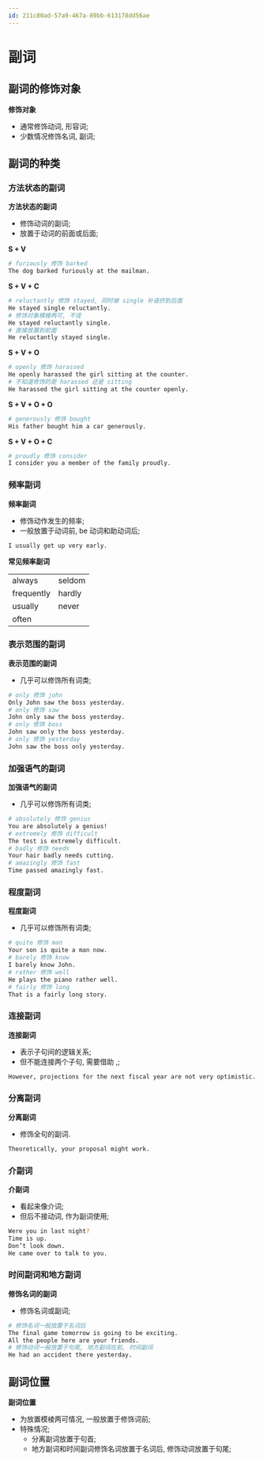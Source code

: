 ```yaml
---
id: 211c80ad-57a9-467a-89bb-613178dd56ae
---
```

# 副词

## 副词的修饰对象

**修饰对象**

- 通常修饰动词, 形容词;
- 少数情况修饰名词, 副词;

## 副词的种类

### 方法状态的副词

**方法状态的副词**

- 修饰动词的副词;
- 放置于动词的前面或后面;

**S + V**

```bash
# furiously 修饰 barked
The dog barked furiously at the mailman.
```

**S + V + C**

```bash
# reluctantly 修饰 stayed, 同时被 single 补语挤到后面
He stayed single reluctantly.
# 修饰对象模棱两可, 不佳
He stayed reluctantly single.
# 直接放置到前面
He reluctantly stayed single.
```

**S + V + O**

```bash
# openly 修饰 harassed
He openly harassed the girl sitting at the counter.
# 不知道修饰的是 harassed 还是 sitting
He harassed the girl sitting at the counter openly.
```

**S + V + O + O**

```bash
# generously 修饰 bought
His father bought him a car generously.
```

**S + V + O + C**

```bash
# proudly 修饰 consider
I consider you a member of the family proudly.
```

### 频率副词

**频率副词**

- 修饰动作发生的频率;
- 一般放置于动词前, be 动词和助动词后;

```bash
I usually get up very early.
```

**常见频率副词**

|            |        |
| ---------- | ------ |
| always     | seldom |
| frequently | hardly |
| usually    | never  |
| often      |        |

### 表示范围的副词

**表示范围的副词**

- 几乎可以修饰所有词类;

```bash
# only 修饰 john
Only John saw the boss yesterday.
# only 修饰 saw
John only saw the boss yesterday.
# only 修饰 boss
John saw only the boss yesterday.
# only 修饰 yesterday
John saw the boss only yesterday.
```

### 加强语气的副词

**加强语气的副词**

- 几乎可以修饰所有词类;

```bash
# absolutely 修饰 genius
You are absolutely a genius!
# extremely 修饰 difficult
The test is extremely difficult.
# badly 修饰 needs
Your hair badly needs cutting.
# amazingly 修饰 fast
Time passed amazingly fast.
```

### 程度副词

**程度副词**

- 几乎可以修饰所有词类;

```bash
# quite 修饰 man
Your son is quite a man now.
# barely 修饰 know
I barely know John.
# rather 修饰 well
He plays the piano rather well.
# fairly 修饰 long
That is a fairly long story.
```

### 连接副词

**连接副词**

- 表示子句间的逻辑关系;
- 但不能连接两个子句, 需要借助 ,;

```bash
However, projections for the next fiscal year are not very optimistic.
```

### 分离副词

**分离副词**

- 修饰全句的副词.

```bash
Theoretically, your proposal might work.
```

### 介副词

**介副词**

- 看起来像介词;
- 但后不接动词, 作为副词使用;

```bash
Were you in last night?
Time is up.
Don’t look down.
He came over to talk to you.
```

### 时间副词和地方副词

**修饰名词的副词**

- 修饰名词或副词;

```bash
# 修饰名词一般放置于名词后
The final game tomorrow is going to be exciting.
All the people here are your friends.
# 修饰动词一般放置于句尾, 地方副词在前, 时间副词
He had an accident there yesterday.
```

## 副词位置

**副词位置**

- 为放置模棱两可情况, 一般放置于修饰词前;
- 特殊情况;
  - 分离副词放置于句首;
  - 地方副词和时间副词修饰名词放置于名词后, 修饰动词放置于句尾;

